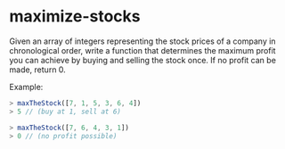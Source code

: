 # maximize-stocks

Given an array of integers representing the stock prices of a company in chronological order, write a function that determines the maximum profit you can achieve by buying and selling the stock once. If no profit can be made, return 0.

Example:

```javascript
> maxTheStock([7, 1, 5, 3, 6, 4])
> 5 // (buy at 1, sell at 6)

> maxTheStock([7, 6, 4, 3, 1])
> 0 // (no profit possible)
```
